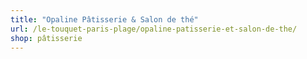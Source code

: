 ```yaml
---
title: "Opaline Pâtisserie & Salon de thé"
url: /le-touquet-paris-plage/opaline-patisserie-et-salon-de-the/
shop: pâtisserie
---
```

